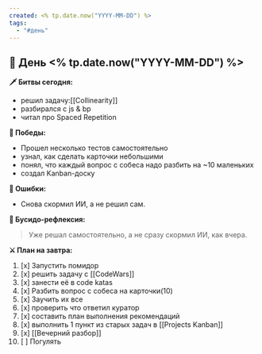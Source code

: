 ```yaml
---
created: <% tp.date.now("YYYY-MM-DD") %>
tags:
  - "#день"
---
```


## 🏯 День <% tp.date.now("YYYY-MM-DD") %>

**🗡️ Битвы сегодня:**
- решил задачу:[[Collinearity]]
- разбирался с js & bp
- читал про Spaced Repetition

**🎯 Победы:**
- Прошел несколько тестов самостоятельно
- узнал, как сделать карточки небольшими
- понял, что каждый вопрос с собеса надо разбить на ~10 маленьких
- создал Kanban-доску

**💢 Ошибки:**
- Снова скормил ИИ, а не решил сам.

**📿 Бусидо-рефлексия:**
> Уже решал самостоятельно, а не сразу скормил ИИ, как вчера.

**⚔️ План на завтра:**
1. [x] Запустить помидор
2. [x] решить задачу с [[CodeWars]]
3. [x] занести её в code katas
4. [x] Разбить вопрос с собеса на карточки(10)
5. [x] Заучить их все
6. [x] проверить что ответил куратор
7. [x] составить план выполнения рекомендаций
8. [x] выполнить 1 пункт из старых задач в [[Projects Kanban]]
9. [x] [[Вечерний разбор]] 
10. [ ] Погулять